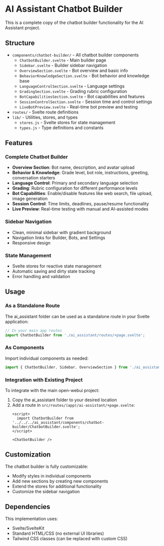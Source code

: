 # AI Assistant Chatbot Builder

This is a complete copy of the chatbot builder functionality for the AI Assistant project.

## Structure

- `components/chatbot-builder/` - All chatbot builder components
  - `ChatbotBuilder.svelte` - Main builder page
  - `Sidebar.svelte` - Builder sidebar navigation
  - `OverviewSection.svelte` - Bot overview and basic info
  - `BehaviorKnowledgeSection.svelte` - Bot behavior and knowledge base
  - `LanguageControlSection.svelte` - Language settings
  - `GradingSection.svelte` - Grading rubric configuration
  - `BotCapabilitiesSection.svelte` - Bot capabilities and features
  - `SessionControlSection.svelte` - Session time and control settings
  - `LiveBotPreview.svelte` - Real-time bot preview and testing
- `routes/` - Svelte route definitions
- `lib/` - Utilities, stores, and types
  - `stores.js` - Svelte stores for state management
  - `types.js` - Type definitions and constants

## Features

### Complete Chatbot Builder
- **Overview Section**: Bot name, description, and avatar upload
- **Behavior & Knowledge**: Grade level, bot role, instructions, greeting, conversation starters
- **Language Control**: Primary and secondary language selection
- **Grading**: Rubric configuration for different performance levels
- **Bot Capabilities**: Enable/disable features like web search, file upload, image generation
- **Session Control**: Time limits, deadlines, pause/resume functionality
- **Live Preview**: Real-time testing with manual and AI-assisted modes

### Sidebar Navigation
- Clean, minimal sidebar with gradient background
- Navigation links for Builder, Bots, and Settings
- Responsive design

### State Management
- Svelte stores for reactive state management
- Automatic saving and dirty state tracking
- Error handling and validation

## Usage

### As a Standalone Route
The ai_assistant folder can be used as a standalone route in your Svelte application:

```javascript
// In your main app routes
import ChatbotBuilder from './ai_assistant/routes/+page.svelte';
```

### As Components
Import individual components as needed:

```javascript
import { ChatbotBuilder, Sidebar, OverviewSection } from './ai_assistant/index.js';
```

### Integration with Existing Project
To integrate with the main open-webui project:

1. Copy the ai_assistant folder to your desired location
2. Add a route in `src/routes/(app)/ai-assistant/+page.svelte`:
   ```svelte
   <script>
     import ChatbotBuilder from '../../../ai_assistant/components/chatbot-builder/ChatbotBuilder.svelte';
   </script>

   <ChatbotBuilder />
   ```

## Customization

The chatbot builder is fully customizable:
- Modify styles in individual components
- Add new sections by creating new components
- Extend the stores for additional functionality
- Customize the sidebar navigation

## Dependencies

This implementation uses:
- Svelte/SvelteKit
- Standard HTML/CSS (no external UI libraries)
- Tailwind CSS classes (can be replaced with custom CSS)
